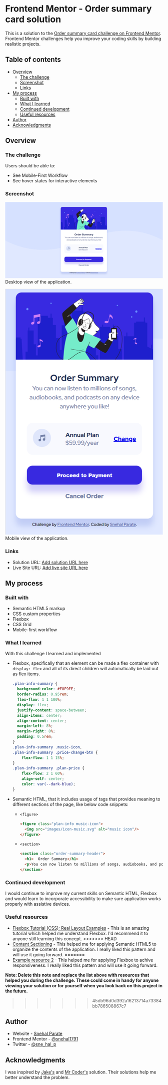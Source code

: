 # Frontend Mentor - Order summary card solution

This is a solution to the [Order summary card challenge on Frontend Mentor](https://www.frontendmentor.io/challenges/order-summary-component-QlPmajDUj). Frontend Mentor challenges help you improve your coding skills by building realistic projects. 

## Table of contents

- [Overview](#overview)
  - [The challenge](#the-challenge)
  - [Screenshot](#screenshot)
  - [Links](#links)
- [My process](#my-process)
  - [Built with](#built-with)
  - [What I learned](#what-i-learned)
  - [Continued development](#continued-development)
  - [Useful resources](#useful-resources)
- [Author](#author)
- [Acknowledgments](#acknowledgments)


## Overview

### The challenge

Users should be able to:
- See Mobile-First Workflow
- See hover states for interactive elements

### Screenshot

![Deskstop](./images/desktopLive.png)
Desktop view of the application.

![Mobile](./images/mobileLive.png)
Mobile view of the application.


### Links

- Solution URL: [Add solution URL here](https://your-solution-url.com)
- Live Site URL: [Add live site URL here](https://your-live-site-url.com)

## My process

### Built with

- Semantic HTML5 markup
- CSS custom properties
- Flexbox
- CSS Grid
- Mobile-first workflow

### What I learned

With this challenge I learned and implemented 
- Flexbox, specifically that an element can be made a flex container with `display: flex` and all of its direct children will automatically be laid out as flex items.

  ```css
  .plan-info-summary {
    background-color: #F8F9FE;
    border-radius: 0.95rem;
    flex-flow: 1 1 100%;
    display: flex;
    justify-content: space-between;
    align-items: center;
    align-content: center;
    margin-left: 8%;
    margin-right: 8%;
    padding: 0.5rem;
  }
  .plan-info-summary .music-icon,
  .plan-info-summary .price-change-btn {
      flex-flow: 1 1 15%;
  }
  .plan-info-summary .plan-price {
      flex-flow: 2 1 60%;
      align-self: center;
      color: var(--dark-blue);
  }
  ```

- Semantic HTML, that it includes usage of tags that provides meaning to different sections of the page, like below code snippets:

  - `<figure>`
    ```html
    <figure class="plan-info music-icon">
      <img src="images/icon-music.svg" alt="music icon"/>
    </figure>
    ```
  - `<section>`
    ```html
    <section class="order-summary-header">
      <h1>  Order Summary</h1>
      <p>You can now listen to millions of songs, audiobooks, and podcasts on any device anywhere you like!</p>
    </section>
    ```

### Continued development

I would continue to improve my current skills on Semantic HTML, Flexbox and would learn to incorporate accessibility to make sure application works properly with assistive devices.

### Useful resources

- [Flexbox Tutorial (CSS): Real Layout Examples](https://www.youtube.com/watch?v=k32voqQhODc) - This is an amazing tutorial which helped me understand Flexbox. I'd recommend it to anyone still learning this concept.
<<<<<<< HEAD
- [Content Sectioning](https://developer.mozilla.org/en-US/docs/Web/HTML/Element#content_sectioning) - This helped me for applying Semantic HTML5 to organize the contents of the application. I really liked this pattern and will use it going forward.
=======
- [Example resource 2](https://www.example.com) - This helped me for applying Flexbox to achive responsiveness. I really liked this pattern and will use it going forward.

**Note: Delete this note and replace the list above with resources that helped you during the challenge. These could come in handy for anyone viewing your solution or for yourself when you look back on this project in the future.**
>>>>>>> 45db96d0d392a16213714a73384bb786508867c7

## Author

- Website - [Snehal Parate](https://snehal1791.github.io/portfolio/)
- Frontend Mentor - [@snehal1791](https://www.frontendmentor.io/profile/snehal1791)
- Twitter - [@sne_hal_p](https://twitter.com/sne_hal_p)


## Acknowledgments

I was inspired by [Jake's](https://github.com/jakedesign/order-summary) and [Mr Coder's](https://www.youtube.com/watch?v=rCBYZ7xn-us) solution.
Their solutions help me better understand the problem.